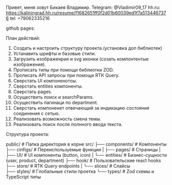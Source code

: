 Привет, меня зовут Бикаев Владимир.
Telegram: @Vladimir09_17
hh.ru: https://kaliningrad.hh.ru/resume/f1682651ff0f2d01b60039ed1f7a5134467376
tel: +79062335216

github pages: 



План действий: 
1. Создать и настроить структуру проекта.(установка доп библиотек)
2. Устанавить шрифты и базовые стили.
3. Загрузить изображенрия и svg иконки (созать компонтентые изображения).
4. Прописать типы при помощи библиотки ZOD.
5. Прописать API запросы при помощи RTK Query.
6. Сверстать UI компоненотоы.
7. Сверстать entities компоненты.
8. Сверстать pages.
9. Осуществить поиск и searchParams.
10. Осуществить пагинаци по department.
11. Сверстать компоненет отвечающий за индикацию состояния соединения с сетью.
12. Реализовать возможность смена темы.
13. Реализовать поиск после полнного ввода текста.



Структура проекта:

public/                # Папка директория в корне 
src/
    ├── components/    # Компоненты 
    ├── cinfigs/       # Переиспользуемые функции
    |   ├── pages/     # Страницы
    |   ├── UI/        # UI компоненты (button, icon)
    |   └── entities/  # Бизнес-сущности (user, product, department)
    ├── hook/          # Пользовательские react hooks
    ├── store/         # RTK Query endpoints
    |   └── slices/    # Слайсы  
    ├── styles/        # Глобальные стили проетка
    └── types/         # Zod схемы и TypeScript типы
  